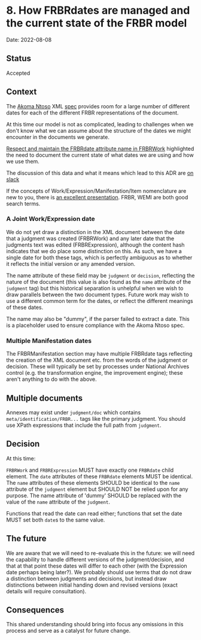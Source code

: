 # 8. How FRBRdates are managed and the current state of the FRBR model

Date: 2022-08-08

## Status

Accepted

## Context

The [Akoma Ntoso](http://www.akomantoso.org/) XML [spec](https://github.com/oasis-open/legaldocml-akomantoso/blob/master/csprd02-part2-specs/csprd02-part2-specs-schemas/akomantoso30.xsd)
provides room for a large number of different dates for each of the different FRBR representations of the document.

At this time our model is not as complicated, leading to challenges when we don't know what we can assume about the structure of the dates we might encounter in the documents we generate.

[Respect and maintain the FRBRdate attribute name in FRBRWork](https://github.com/nationalarchives/ds-caselaw-custom-api-client/pull/62) highlighted the need to document the current
state of what dates we are using and how we use them.

The discussion of this data and what it means which lead to this ADR are [on slack](https://dxw.slack.com/archives/C02TP2L2Z0F/p1659962075490729)

If the concepts of Work/Expression/Manifestation/Item nomenclature are new to you, there is [an excellent presentation](https://railslibraries.org/education/archives/101250). FRBR, WEMI are both good search terms.

### A Joint Work/Expression date

We do not yet draw a distinction in the XML document between the date that a judgment was created (FRBRWork) and any later date that the judgments text was edited (FRBRExpression),
although the content hash indicates that we do place some distinction on this. As such, we have a single date for both these tags, which is perfectly ambiguous as to whether
it reflects the initial version or any amended version.

The name attribute of these field may be `judgment` or `decision`, reflecting the nature of the document (this value is also found as the `name` attribute of the `judgment` tag)
but this historical separation is unhelpful when we wish to draw parallels between the two document types. Future work may wish to use a different common term for the dates, or
reflect the different meanings of these dates.

The name may also be "dummy", if the parser failed to extract a date. This is a placeholder used to ensure compliance with the Akoma Ntoso spec.

### Multiple Manifestation dates

The FRBRManifestation section may have multiple FRBRdate tags reflecting the creation of the XML document etc. from the words of the judgment or decision. These will typically be set by
processes under National Archives control (e.g. the transformation engine, the improvement engine); these aren't anything to do with the above.

## Multiple documents

Annexes may exist under `judgment/doc` which contains `meta/identification/FRBR...` tags like the primary judgment. You should use XPath expressions that include the full path from `judgment`.

## Decision

At this time:

`FRBRWork` and `FRBRExpression` MUST have exactly one `FRBRdate` child element. The `date` attributes of these `FRBRdate` elements MUST be identical.
The `name` attributes of these elements SHOULD be identical to the `name` attribute of the `judgment` element but SHOULD NOT be relied upon for any purpose.
The name attribute of 'dummy' SHOULD be replaced with the value of the `name` attribute of the `judgment`.

Functions that read the date can read either; functions that set the date MUST set both `date`s to the same value.

## The future

We are aware that we will need to re-evaluate this in the future: we will need the capability to handle different versions of the judgment/decision, and that at that point these dates will
differ to each other (with the Expression date perhaps being later?). We probably should use terms that do not draw a distinction between judgments and decisions, but instead draw
distinctions between initial handing down and revised versions (exact details will require consultation).

## Consequences

This shared understanding should bring into focus any omissions in this process and serve as a catalyst for future change.
